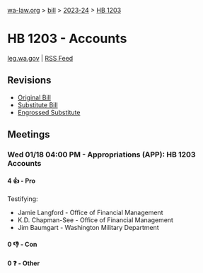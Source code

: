 [wa-law.org](/) > [bill](/bill/) > [2023-24](/bill/2023-24/) > [HB 1203](/bill/2023-24/hb/1203/)

# HB 1203 - Accounts
[leg.wa.gov](https://app.leg.wa.gov/billsummary?BillNumber=1203&Year=2023&Initiative=false) | [RSS Feed](./rss.xml)

## Revisions
* [Original Bill](1/)
* [Substitute Bill](S/)
* [Engrossed Substitute](S.E/)

## Meetings
### Wed 01/18 04:00 PM - Appropriations (APP): HB 1203 Accounts
#### 4 👍 - Pro
Testifying:
* Jamie Langford - Office of Financial Management
* K.D. Chapman-See - Office of Financial Management
* Jim Baumgart - Washington Military Department

#### 0 👎 - Con

#### 0 ❓ - Other
